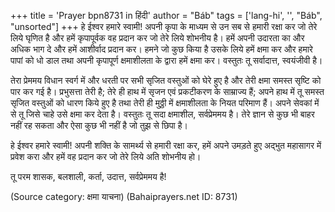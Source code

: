 +++
title = 'Prayer bpn8731 in हिंदी'
author = "Báb"
tags = ['lang-hi', '', "Báb", "unsorted"]
+++
हे ईश्वर हमारे स्वामी! अपनी कृपा के माध्यम से उन सब से हमारी रक्षा कर जो तेरे लिये घृणित है और हमें कृपापूर्वक वह प्रदान कर जो तेरे लिये शोभनीय है। हमें अपनी उदारता का और अधिक भाग दे और हमें आशीर्वाद प्रदान कर। हमने जो कुछ किया है उसके लिये हमें क्षमा कर और हमारे पापां को धो डाल तथा अपनी कृपापूर्ण क्षमाशीलता के द्वारा हमें क्षमा कर। वस्तुतः तू सर्वादात्त, स्वयंजीवी है।

तेरा प्रेममय विधान स्वर्ग में और धरती पर सभी सृजित वस्तुओं को घेरे हुए है और तेरी क्षमा समस्त सृष्टि को पार कर गई है। प्रभुसत्ता तेरी है; तेरे ही हाथ में सृजन एवं प्रकटीकरण के साम्राज्य हैं; अपने हाथ में तू समस्त सृजित वस्तुओं को धारण किये हुए है तथा तेरी ही मुठ्ठी में क्षमाशीलता के नियत परिमाण हैं। अपने सेवकां में से तू जिसे चाहे उसे क्षमा कर देता है। वस्तुतः तू सदा क्षमाशील, सर्वप्रेममय है। तेरे ज्ञान से कुछ भी बाहर नहीं रह सकता और ऐसा कुछ भी नहीं है जो तुझ से छिपा है।

हे ईश्वर हमारे स्वामी! अपनी शक्ति के सामर्थ्य से हमारी रक्षा कर, हमें अपने उमड़ते हुए अद्भुत महासागर में प्रवेश करा और हमें वह प्रदान कर जो तेरे लिये अति शोभनीय हो।

तू परम शासक, बलशाली, कर्ता, उदात्त, सर्वप्रेममय है!

(Source category: क्षमा याचना)
(Bahaiprayers.net ID: 8731)
